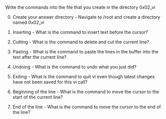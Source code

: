 Write the commands into the file that you create in the directory 0x02_vi

0. Create your answer directory - Navigate to /root and create a directory named 0x02_vi

1. Inserting - What is the command to insert text before the cursor? 

2. Cutting - What is the command to delete and cut the current line?

3. Pasting - What is the command to paste the lines in the buffer into the text after the current line? 

4. Undoing - What is the command to undo what you just did?

5. Exiting - What is the command to quit vi even though latest changes have not been saved for this vi call?

6. Beginning of the line - What is the command to move the cursor to the start of the current line?

7. End of the line - What is the command to move the cursor to the end of the line?
